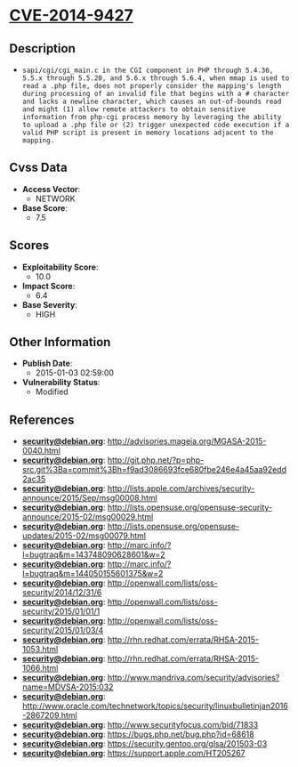 
# [CVE-2014-9427](https://cve.mitre.org/cgi-bin/cvename.cgi?name=CVE-2014-9427)

## Description

- `sapi/cgi/cgi_main.c in the CGI component in PHP through 5.4.36, 5.5.x through 5.5.20, and 5.6.x through 5.6.4, when mmap is used to read a .php file, does not properly consider the mapping's length during processing of an invalid file that begins with a # character and lacks a newline character, which causes an out-of-bounds read and might (1) allow remote attackers to obtain sensitive information from php-cgi process memory by leveraging the ability to upload a .php file or (2) trigger unexpected code execution if a valid PHP script is present in memory locations adjacent to the mapping.`

## Cvss Data

- **Access Vector**:
  - NETWORK
- **Base Score**:
  - 7.5

## Scores

- **Exploitability Score**:
  - 10.0
- **Impact Score**:
  - 6.4
- **Base Severity**:
  - HIGH

## Other Information

- **Publish Date**:
  - 2015-01-03 02:59:00
- **Vulnerability Status**:
  - Modified

## References

- **security@debian.org**: http://advisories.mageia.org/MGASA-2015-0040.html
- **security@debian.org**: http://git.php.net/?p=php-src.git%3Ba=commit%3Bh=f9ad3086693fce680fbe246e4a45aa92edd2ac35
- **security@debian.org**: http://lists.apple.com/archives/security-announce/2015/Sep/msg00008.html
- **security@debian.org**: http://lists.opensuse.org/opensuse-security-announce/2015-02/msg00029.html
- **security@debian.org**: http://lists.opensuse.org/opensuse-updates/2015-02/msg00079.html
- **security@debian.org**: http://marc.info/?l=bugtraq&m=143748090628601&w=2
- **security@debian.org**: http://marc.info/?l=bugtraq&m=144050155601375&w=2
- **security@debian.org**: http://openwall.com/lists/oss-security/2014/12/31/6
- **security@debian.org**: http://openwall.com/lists/oss-security/2015/01/01/1
- **security@debian.org**: http://openwall.com/lists/oss-security/2015/01/03/4
- **security@debian.org**: http://rhn.redhat.com/errata/RHSA-2015-1053.html
- **security@debian.org**: http://rhn.redhat.com/errata/RHSA-2015-1066.html
- **security@debian.org**: http://www.mandriva.com/security/advisories?name=MDVSA-2015:032
- **security@debian.org**: http://www.oracle.com/technetwork/topics/security/linuxbulletinjan2016-2867209.html
- **security@debian.org**: http://www.securityfocus.com/bid/71833
- **security@debian.org**: https://bugs.php.net/bug.php?id=68618
- **security@debian.org**: https://security.gentoo.org/glsa/201503-03
- **security@debian.org**: https://support.apple.com/HT205267

